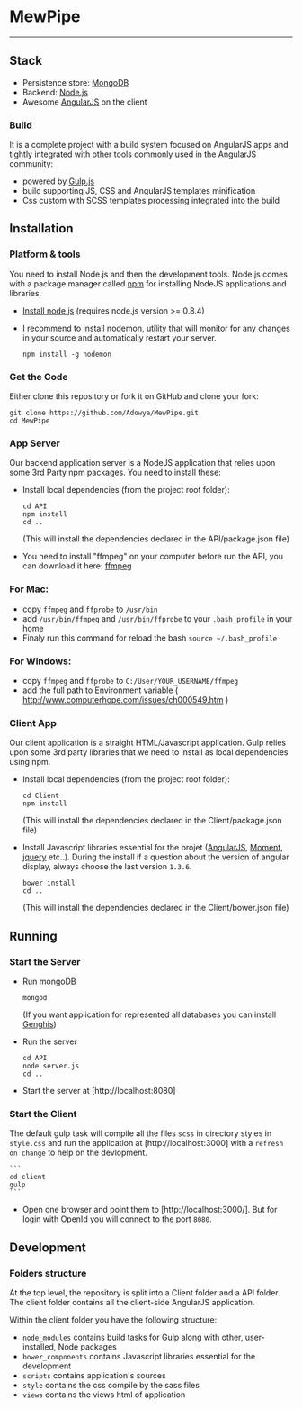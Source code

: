 # MewPipe

***

## Stack

* Persistence store: [MongoDB](http://www.mongodb.org/)
* Backend: [Node.js](http://nodejs.org/)
* Awesome [AngularJS](http://www.angularjs.org/) on the client

### Build

It is a complete project with a build system focused on AngularJS apps and tightly integrated with other tools commonly used in the AngularJS community:
* powered by [Gulp.js](http://gulpjs.com/)
* build supporting JS, CSS and AngularJS templates minification
* Css custom with SCSS templates processing integrated into the build


## Installation

### Platform & tools

You need to install Node.js and then the development tools. Node.js comes with a package manager called [npm](http://npmjs.org) for installing NodeJS applications and libraries.
* [Install node.js](http://nodejs.org/download/) (requires node.js version >= 0.8.4)
* I recommend to install nodemon, utility that will monitor for any changes in your source and automatically restart your server.

    ```
    npm install -g nodemon
    ```

### Get the Code

Either clone this repository or fork it on GitHub and clone your fork:

```
git clone https://github.com/Adowya/MewPipe.git
cd MewPipe
```

### App Server

Our backend application server is a NodeJS application that relies upon some 3rd Party npm packages. You need to install these:

* Install local dependencies (from the project root folder):

    ```
    cd API
    npm install
    cd ..
    ```

  (This will install the dependencies declared in the API/package.json file)

* You need to install "ffmpeg" on your computer before run the API, you can download it here: [ffmpeg](https://www.ffmpeg.org/download.html)

### For Mac:
* copy `ffmpeg` and `ffprobe` to `/usr/bin`
* add `/usr/bin/ffmpeg` and `/usr/bin/ffprobe` to your `.bash_profile` in your home 
* Finaly run this command for reload the bash `source ~/.bash_profile`

### For Windows: 
* copy `ffmpeg` and `ffprobe` to `C:/User/YOUR_USERNAME/ffmpeg`
* add the full path to Environment variable ( http://www.computerhope.com/issues/ch000549.htm )


### Client App

Our client application is a straight HTML/Javascript application. Gulp relies upon some 3rd party libraries that we need to install as local dependencies using npm.

* Install local dependencies (from the project root folder):

    ```
    cd Client
    npm install
    ```

  (This will install the dependencies declared in the Client/package.json file)


* Install Javascript libraries essential for the projet ([AngularJS](http://www.angularjs.org/), [Moment](http://www.momentjs.com/), [jquery](http://www.jquery.com/) etc..). During the install if a question about the version of angular display, always choose the last version `1.3.6`.

    ```
    bower install
    cd ..
    ```

  (This will install the dependencies declared in the Client/bower.json file)



## Running

### Start the Server

* Run mongoDB 
    
   ```
   mongod
   ```

  (If you want application for represented all databases you can install [Genghis](http://www.genghisapp.com/))

* Run the server

    ```
    cd API
    node server.js
    cd ..
    ```

* Start the server at [http://localhost:8080]


### Start the Client

The default gulp task will compile all the files `scss` in directory styles in `style.css` and run the application at [http://localhost:3000] with a `refresh on change` to help on the devlopment.


    ```
    cd client
    gulp
    ```
    
* Open one browser and point them to [http://localhost:3000/]. But for login with OpenId you will connect to the port `8080`.



## Development

### Folders structure
At the top level, the repository is split into a Client folder and a API folder.  The client folder contains all the client-side AngularJS application. 

Within the client folder you have the following structure:
* `node_modules` contains build tasks for Gulp along with other, user-installed, Node packages
* `bower_components` contains Javascript libraries essential for the development 
* `scripts` contains application's sources
* `style` contains the css compile by the sass files
* `views` contains the views html of application
